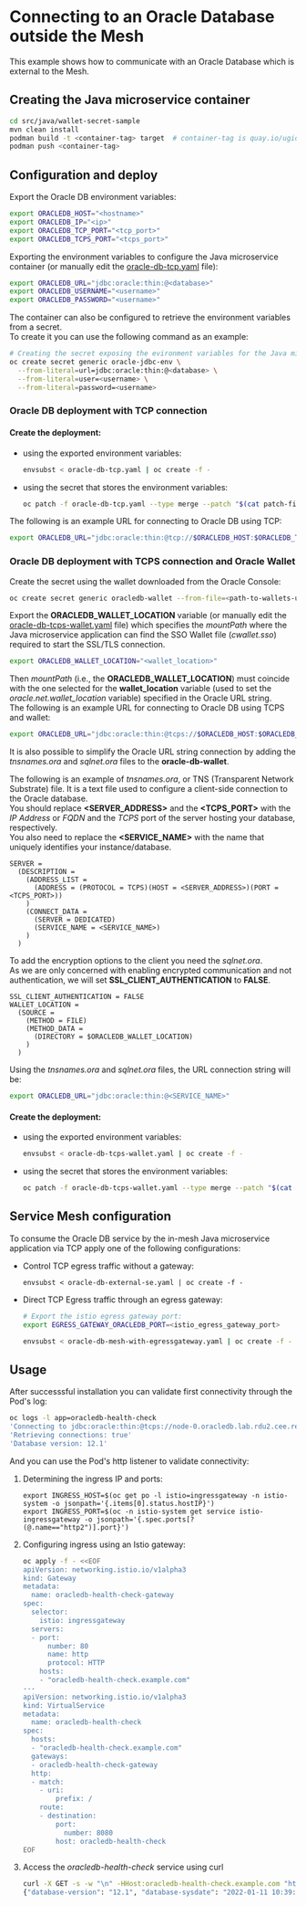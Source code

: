 # Connecting to an Oracle Database outside the Mesh

This example shows how to communicate with an Oracle Database which is external to the Mesh.

## Creating the Java microservice container
~~~bash
cd src/java/wallet-secret-sample 
mvn clean install
podman build -t <container-tag> target  # container-tag is quay.io/ugiordan/oracledb-health-check in the yaml 
podman push <container-tag>
~~~

## Configuration and deploy
Export the Oracle DB environment variables:
~~~bash
export ORACLEDB_HOST="<hostname>"
export ORACLEDB_IP="<ip>"
export ORACLEDB_TCP_PORT="<tcp_port>"
export ORACLEDB_TCPS_PORT="<tcps_port>"
~~~

Exporting the environment variables to configure the Java microservice container
(or manually edit the [oracle-db-tcp.yaml](platform/ocp/oracle-db-tcp.yaml) file):
~~~bash
export ORACLEDB_URL="jdbc:oracle:thin:@<database>"
export ORACLEDB_USERNAME="<username>"
export ORACLEDB_PASSWORD="<username>"
~~~

The container can also be configured to retrieve the environment variables from a secret. \
To create it you can use the following command as an example:

~~~bash
# Creating the secret exposing the evironment variables for the Java microservice
oc create secret generic oracle-jdbc-env \
  --from-literal=url=jdbc:oracle:thin:@<database> \
  --from-literal=user=<username> \
  --from-literal=password=<username>
~~~

### Oracle DB deployment with TCP connection

#### Create the deployment: 
-  using the exported environment variables:
   ~~~bash
   envsubst < oracle-db-tcp.yaml | oc create -f -
   ~~~

- using the secret that stores the environment variables:
  ~~~bash
  oc patch -f oracle-db-tcp.yaml --type merge --patch "$(cat patch-file-secret-env.yaml)" --local=true -oyaml | oc create -f -
  ~~~
  
The following is an example URL for connecting to Oracle DB using TCP:
~~~bash
export ORACLEDB_URL="jdbc:oracle:thin:@tcp://$ORACLEDB_HOST:$ORACLEDB_TCP_PORT/<service-name>"
~~~
<!-- 
~~~bash
export ORACLEDB_URL="jdbc:oracle:thin:@(DESCRIPTION=(ADDRESS=(PROTOCOL=TCP)(HOST=$$ORACLEDB_HOST)(PORT=$ORACLEDB_TCP_PORT))(CONNECT_DATA=(SERVER=DEDICATED)(SERVICE_NAME=<service-name>)))" 
~~~
-->

### Oracle DB deployment with TCPS connection and Oracle Wallet
Create the secret using the wallet downloaded from the Oracle Console:

~~~bash
oc create secret generic oracledb-wallet --from-file=<path-to-wallets-unzipped-folder>
~~~

Export the **ORACLEDB_WALLET_LOCATION** variable (or manually edit the [oracle-db-tcps-wallet.yaml](platform/ocp/oracle-db-tcps-wallet.yaml) file) 
which specifies the *mountPath* where the Java microservice application can find the SSO Wallet file (*cwallet.sso*) required to start the SSL/TLS connection. 

~~~bash
export ORACLEDB_WALLET_LOCATION="<wallet_location>"
~~~

Then *mountPath* (i.e., the **ORACLEDB_WALLET_LOCATION**) must coincide with the one selected for the **wallet_location** variable (used to set the *oracle.net.wallet_location* variable) specified in the Oracle URL string. \
The following is an example URL for connecting to Oracle DB using TCPS and wallet:
~~~bash
export ORACLEDB_URL="jdbc:oracle:thin:@tcps://$ORACLEDB_HOST:$ORACLEDB_TCPS_PORT/<service-name>?wallet_location=$ORACLEDB_WALLET_LOCATION"
~~~
<!--
~~~bash
export ORACLEDB_URL="jdbc:oracle:thin:@(DESCRIPTION=(ADDRESS=(PROTOCOL=TCPS)(HOST=$ORACLEDB_HOST)(PORT=$ORACLEDB_TCPS_PORT))(CONNECT_DATA=(SERVER=DEDICATED)(SERVICE_NAME=<service-name>)))?WALLET_LOCATION=$ORACLEDB_WALLET_LOCATION"
~~~
-->

It is also possible to simplify the Oracle URL string connection by adding the *tnsnames.ora* and *sqlnet.ora* files to the **oracle-db-wallet**.

The following is an example of *tnsnames.ora*, or TNS (Transparent Network Substrate) file. It is a text file used to configure a client-side connection to the Oracle database. \
You should replace **<SERVER_ADDRESS>** and the **<TCPS_PORT>** with the *IP Address* or *FQDN* and the *TCPS* port of the server hosting your database, respectively. \
You also need to replace the **<SERVICE_NAME>** with the name that uniquely identifies your instance/database.

~~~
SERVER =
  (DESCRIPTION =
    (ADDRESS_LIST =
      (ADDRESS = (PROTOCOL = TCPS)(HOST = <SERVER_ADDRESS>)(PORT = <TCPS_PORT>))
    )
    (CONNECT_DATA =
      (SERVER = DEDICATED)
      (SERVICE_NAME = <SERVICE_NAME>)
    )
  )
~~~

To add the encryption options to the client you need the *sqlnet.ora*. \
As we are only concerned with enabling encrypted communication and not authentication, we will set **SSL_CLIENT_AUTHENTICATION** to **FALSE**.

~~~
SSL_CLIENT_AUTHENTICATION = FALSE
WALLET_LOCATION =
  (SOURCE =
    (METHOD = FILE)
    (METHOD_DATA =
      (DIRECTORY = $ORACLEDB_WALLET_LOCATION)
    )
  )
~~~

Using the *tnsnames.ora* and *sqlnet.ora* files, the URL connection string will be:
~~~bash
export ORACLEDB_URL="jdbc:oracle:thin:@<SERVICE_NAME>"
~~~

#### Create the deployment:
- using the exported environment variables:
   ~~~bash
   envsubst < oracle-db-tcps-wallet.yaml | oc create -f -
   ~~~

- using the secret that stores the environment variables:
  ~~~bash
  oc patch -f oracle-db-tcps-wallet.yaml --type merge --patch "$(cat patch-file-secret-env.yaml)" --local=true -oyaml | oc create -f -
  ~~~

## Service Mesh configuration
To consume the Oracle DB service by the in-mesh Java microservice application via TCP apply one of the following configurations:

- Control TCP egress traffic without a gateway:
  ~~~
  envsubst < oracle-db-external-se.yaml | oc create -f -
  ~~~

- Direct TCP Egress traffic through an egress gateway:

  ~~~bash
  # Export the istio egress gateway port:
  export EGRESS_GATEWAY_ORACLEDB_PORT=<istio_egress_gateway_port>

  envsubst < oracle-db-mesh-with-egressgateway.yaml | oc create -f -
  ~~~

## Usage
After successsful installation you can validate first connectivity through the Pod's log:

~~~bash
oc logs -l app=oracledb-health-check
'Connecting to jdbc:oracle:thin:@tcps://node-0.oracledb.lab.rdu2.cee.redhat.com:2484/test?wallet_location=/app/wallet/'
'Retrieving connections: true'
'Database version: 12.1'
~~~

And you can use the Pod's http listener to validate connectivity:
1. Determining the ingress IP and ports:
    ~~~
    export INGRESS_HOST=$(oc get po -l istio=ingressgateway -n istio-system -o jsonpath='{.items[0].status.hostIP}')
    export INGRESS_PORT=$(oc -n istio-system get service istio-ingressgateway -o jsonpath='{.spec.ports[?(@.name=="http2")].port}')
    ~~~
   
2. Configuring ingress using an Istio gateway:
    ~~~bash
    oc apply -f - <<EOF
    apiVersion: networking.istio.io/v1alpha3
    kind: Gateway
    metadata:
      name: oracledb-health-check-gateway
    spec:
      selector:
        istio: ingressgateway 
      servers:
      - port:
          number: 80
          name: http
          protocol: HTTP
        hosts:
        - "oracledb-health-check.example.com"
    ---
    apiVersion: networking.istio.io/v1alpha3
    kind: VirtualService
    metadata:
      name: oracledb-health-check
    spec:
      hosts:
      - "oracledb-health-check.example.com"
      gateways:
      - oracledb-health-check-gateway
      http:
      - match:
        - uri:
            prefix: /
        route:
        - destination:
            port:
              number: 8080
            host: oracledb-health-check
    EOF
    ~~~
   
3. Access the *oracledb-health-check* service using curl
    ~~~bash
    curl -X GET -s -w "\n" -HHost:oracledb-health-check.example.com "http://$INGRESS_HOST:$INGRESS_PORT"
    {"database-version": "12.1", "database-sysdate": "2022-01-11 10:39:52"}
    ~~~